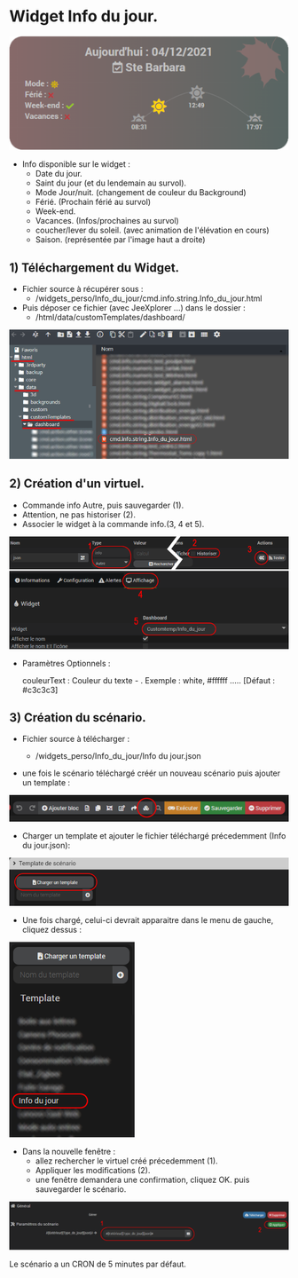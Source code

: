 # Widget Info du jour.

![](doc/images/capture1.png)

- Info disponible sur le widget :
  - Date du jour.
  - Saint du jour (et du lendemain au survol).
  - Mode Jour/nuit. (changement de couleur du Background)
  - Férié. (Prochain férié au survol)
  - Week-end.
  - Vacances. (Infos/prochaines au survol)
  - coucher/lever du soleil. (avec animation de l'élévation en cours)
  - Saison. (représentée par l'image haut a droite)

## 1) Téléchargement du Widget.
- Fichier source à récupérer sous :
  - /widgets_perso/Info_du_jour/cmd.info.string.Info_du_jour.html
- Puis déposer ce fichier (avec JeeXplorer ...) dans le dossier :
  - /html/data/customTemplates/dashboard/
 
 ![](doc/images/capture2.png)

## 2) Création d'un virtuel.
- Commande info Autre, puis sauvegarder (1).
- Attention, ne pas historiser (2).
- Associer le widget à la commande info.(3, 4 et 5).

![](doc/images/installation_virtuel2.png)
![](doc/images/installation_virtuel3.png)


- Paramètres Optionnels :

     couleurText :       	Couleur du texte - . Exemple : white, #ffffff ..... [Défaut : #c3c3c3]

## 3) Création du scénario.

- Fichier source à télécharger :
  - /widgets_perso/Info_du_jour/Info du jour.json
  
- une fois le scénario téléchargé créér un nouveau scénario puis ajouter un template :

![](doc/images/scenario1.png)

- Charger un template et ajouter le fichier téléchargé précedemment (Info du jour.json):

![](doc/images/scenario2.png)

- Une fois chargé, celui-ci devrait apparaitre dans le menu de gauche, cliquez dessus :

![](doc/images/scenario3.png)
- Dans la nouvelle fenêtre :
  - allez rechercher le virtuel créé précedemment (1).
  - Appliquer les modifications (2).
  - une fenêtre demandera une confirmation, cliquez OK. puis sauvegarder le scénario.

![](doc/images/scenario4.png)

Le scénario a un CRON de 5 minutes par défaut.